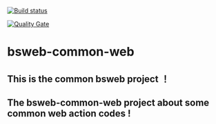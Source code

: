 ﻿
[![Build status](https://travis-ci.org/15838028035/bsweb-common-web.svg?branch=master)](https://travis-ci.org/15838028035/bsweb-common-web)

[![Quality Gate](https://sonarcloud.io/api/badges/gate?key=com.github.15838028035%3Absweb-common-web)](https://sonarcloud.io/dashboard?id=com.github.15838028035%3Absweb-common-web)

# bsweb-common-web

## This is the common bsweb project ！

## The bsweb-common-web project   about some common web action codes !
